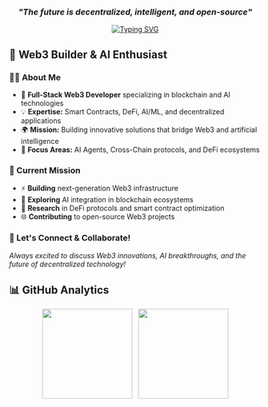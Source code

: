 <div align="center">
  
### *"The future is decentralized, intelligent, and open-source"*

[![Typing SVG](https://readme-typing-svg.herokuapp.com?font=Fira+Code&pause=1000&color=58A6FF&center=true&vCenter=true&width=500&lines=Web3+Developer+%26+AI+Engineer;Building+the+Future+of+DeFi;Smart+Contracts+%26+dApps;AI+Agents+%26+Automation;Always+Learning%2C+Always+Building)](https://git.io/typing-svg)

</div>

## 🌟 Web3 Builder & AI Enthusiast

### 👨‍💻 About Me
- 🚀 **Full-Stack Web3 Developer** specializing in blockchain and AI technologies
- 💡 **Expertise:** Smart Contracts, DeFi, AI/ML, and decentralized applications
- 🌍 **Mission:** Building innovative solutions that bridge Web3 and artificial intelligence
- 🎯 **Focus Areas:** AI Agents, Cross-Chain protocols, and DeFi ecosystems

### 🎯 Current Mission
- ⚡ **Building** next-generation Web3 infrastructure
- 🧠 **Exploring** AI integration in blockchain ecosystems  
- 🔬 **Research** in DeFi protocols and smart contract optimization
- 🌐 **Contributing** to open-source Web3 projects

### 🤝 Let's Connect & Collaborate!
*Always excited to discuss Web3 innovations, AI breakthroughs, and the future of decentralized technology!*

## 📊 GitHub Analytics

<div align="center">

<img height="180em" src="http://github-profile-summary-cards.vercel.app/api/cards/repos-per-language?username=Confucian-e&theme=material_palenight" />
&nbsp;
<img height="180em" src="https://github-readme-stats.vercel.app/api?username=Confucian-e&count_private=true&show_icons=true&theme=tokyonight" />

</div>
